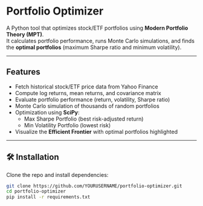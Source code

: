 # Portfolio Optimizer

A Python tool that optimizes stock/ETF portfolios using **Modern Portfolio Theory (MPT)**.  
It calculates portfolio performance, runs Monte Carlo simulations, and finds the **optimal portfolios** (maximum Sharpe ratio and minimum volatility).  

---

## Features
- Fetch historical stock/ETF price data from Yahoo Finance
- Compute log returns, mean returns, and covariance matrix
- Evaluate portfolio performance (return, volatility, Sharpe ratio)
- Monte Carlo simulation of thousands of random portfolios
- Optimization using **SciPy**:
  - Max Sharpe Portfolio (best risk-adjusted return)
  - Min Volatility Portfolio (lowest risk)
- Visualize the **Efficient Frontier** with optimal portfolios highlighted

---

## 🛠 Installation
Clone the repo and install dependencies:
```bash
git clone https://github.com/YOURUSERNAME/portfolio-optimizer.git
cd portfolio-optimizer
pip install -r requirements.txt

